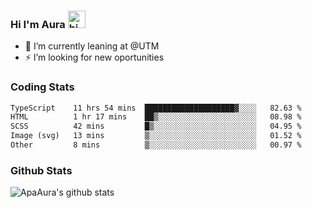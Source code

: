 ### Hi I'm Aura <img src="https://user-images.githubusercontent.com/1303154/88677602-1635ba80-d120-11ea-84d8-d263ba5fc3c0.gif" width="28px" alt="hi">

- 🔭 I’m currently leaning at @UTM
- ⚡ I’m looking for new oportunities


### Coding Stats

<!--START_SECTION:waka-->

```txt
TypeScript    11 hrs 54 mins  ████████████████████▓░░░░   82.63 %
HTML          1 hr 17 mins    ██▒░░░░░░░░░░░░░░░░░░░░░░   08.98 %
SCSS          42 mins         █▒░░░░░░░░░░░░░░░░░░░░░░░   04.95 %
Image (svg)   13 mins         ▒░░░░░░░░░░░░░░░░░░░░░░░░   01.52 %
Other         8 mins          ▒░░░░░░░░░░░░░░░░░░░░░░░░   00.97 %
```

<!--END_SECTION:waka-->

### Github Stats

![ApaAura's github stats](https://github-readme-stats.vercel.app/api?username=ApaAura&count_private=true&theme=tokyonight&hide=contribs,prs)
